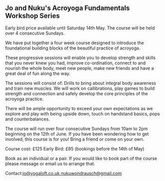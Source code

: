 ## Jo and Nuku's Acroyoga Fundamentals Workshop Series

Early bird price available until Saturday 14th May. The course will be held over 4 consecutive Sundays.

We have put together a four week course designed to introduce the foundational building blocks of the beautiful practice of acroyoga. 

These progressive sessions will enable you to develop strength and skills that you never knew you had, improve co-ordination, connect to and nourish the whole body, meet new people, make new friends and have a great deal of fun along the way. 

The sessions will consist of:
Drills to bring about integral body awareness and train new muscles. We will work on callibrations, play games to build strength and connection and safely develop the core 
principles of the acroyoga practice.    

There will be ample opportunity to exceed your own expectations as we explore and play with being upside down, touch on handstand basics, pops and counterbalances. 

The course will run over four consecutive Sundays from 10am to 2pm beginning on the 12th of June. 
If you have been wondering how to get involved, this course is for you!
Bring a friend or come on your own.

Course cost: £125
Early Bird: £85 (bookings before the 14th of May)

Book as an individual or a pair. If you would like to book part of the course please message or email us to arrange that.

Contact:jo@yogaloft.co.uk,nukuwondrausch@gmail.com
